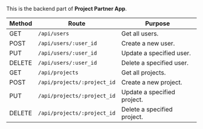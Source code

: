 This is the backend part of <b>Project Partner App</b>.

|Method|Route|Purpose|
|-|-|-|
|GET|`/api/users`|Get all users.|
|POST|`/api/users/:user_id`|Create a new user.|
|PUT|`/api/users/:user_id`|Update a specified user.|
|DELETE|`/api/users/:user_id`|Delete a specified user.|
|GET|`/api/projects`|Get all projects.|
|POST|`/api/projects/:project_id`|Create a new project.|
|PUT|`/api/projects/:project_id`|Update a specified project.|
|DELETE|`/api/projects/:project_id`|Delete a specified project.|